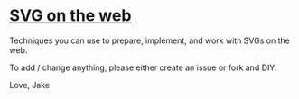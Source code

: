# [SVG on the web](https://svgontheweb.com/)

Techniques you can use to prepare, implement, and work with SVGs on the web.

To add / change anything, please either create an issue or fork and DIY.

Love,
Jake
